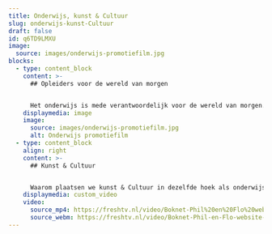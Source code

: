 ```yaml
---
title: Onderwijs, kunst & Cultuur
slug: onderwijs-kunst-Cultuur
draft: false
id: q6TD9LMXU
image:
  source: images/onderwijs-promotiefilm.jpg
blocks:
  - type: content_block
    content: >-
      ## Opleiders voor de wereld van morgen


      Het onderwijs is mede verantwoordelijk voor de wereld van morgen. Zij staan aan de basis van een nieuwe generatie die de wereld van morgen vormgeeft. Daarom zijn wij extra gemotiveerd om te werken voor deze fantastische branche. Om onze oplossingen zoals interactieve film of animaties in te zetten bij het verspreiden van onderwijs ideeen of de promotie van leergemeenschappen. Onze onderwijsspecialist is Sebastiaan, hij heeft de passie om jou te helpen bij het vormgeven van je ideeen. Bel Sebastiaan nu op 085 - 273 8331 om direct even vrijblijvend over de mogelijkheden te sparren.
    displaymedia: image
    image:
      source: images/onderwijs-promotiefilm.jpg
      alt: Onderwijs promotiefilm
  - type: content_block
    align: right
    content: >-
      ## Kunst & Cultuur


      Waarom plaatsen we kunst & Cultuur in dezelfde hoek als onderwijs? Wij denken dat de wereld van morgen alleen kan bestaan als er kunst en cultuur is. Zonder deze basis heeft de wereld geen visie. Kunst en cultuur wordt ook op scholen gegeven als vak. Wij helpen graag mee met de promotie van Kunst & Cultuur in Nederland. Dit kan op allerlei gebieden en wij denken graag mee met onze creatieve geesten om een interessante film of animatie te maken die het gevoel van kunst en cultuur goed overbrengt. Een film of animatie kan ook zelf kunst zijn. Of een interactieve vorm van kunst met onze fantastische interactieve films of virtual reality (360 graden) animatie films.
    displaymedia: custom_video
    video:
      source_mp4: https://freshtv.nl/video/Boknet-Phil%20en%20Flo%20website%20source.mp4
      source_webm: https://freshtv.nl/video/Boknet-Phil-en-Flo-website-source.webm
---
```

